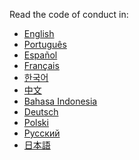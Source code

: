 Read the code of conduct in:

- <a href="https://allcontributors.org/docs/en/project/code-of-conduct">English</a>
- <a href="https://allcontributors.org/docs/pt-BR/project/code-of-conduct">Português</a>
- <a href="https://allcontributors.org/docs/es-ES/project/code-of-conduct">Español</a>
- <a href="https://allcontributors.org/docs/fr/project/code-of-conduct">Français</a>
- <a href="https://allcontributors.org/docs/ko/project/code-of-conduct">한국어</a>
- <a href="https://allcontributors.org/docs/zh-CN/project/code-of-conduct">中文</a>
- <a href="https://allcontributors.org/docs/od/project/code-of-conduct">Bahasa Indonesia</a>
- <a href="https://allcontributors.org/docs/de/project/code-of-conduct">Deutsch</a>
- <a href="https://allcontributors.org/docs/pl/project/code-of-conduct">Polski</a>
- <a href="https://allcontributors.org/docs/ru/project/code-of-conduct">Русский</a>
- <a href="https://allcontributors.org/docs/ja/project/code-of-conduct">日本語</a>
